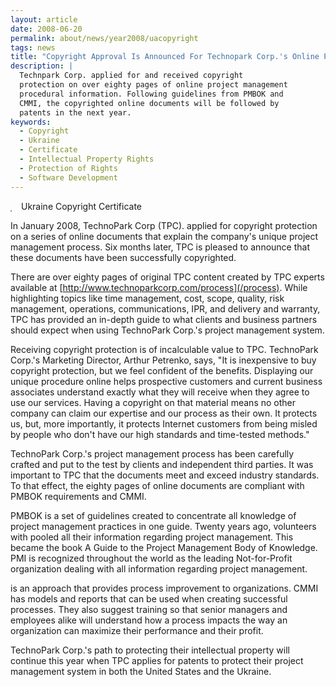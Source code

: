 ```yaml
---
layout: article
date: 2008-06-20
permalink: about/news/year2008/uacopyright
tags: news
title: "Copyright Approval Is Announced For Technopark Corp.'s Online Project Management Materials"
description: |
  Technpark Corp. applied for and received copyright
  protection on over eighty pages of online project management
  procedural information. Following guidelines from PMBOK and
  CMMI, the copyrighted online documents will be followed by
  patents in the next year.
keywords:
  - Copyright
  - Ukraine
  - Certificate
  - Intellectual Property Rights
  - Protection of Rights
  - Software Development
---
```


<img name="/about/uacopyright.jpg" style="border: solid 1px #7d8f9b; float: left; padding: 0px;         margin-right: 15px; margin-top: 15px; margin-bottom: 10px">Ukraine Copyright Certificate</img>

In January 2008, TechnoPark Corp (TPC). applied for copyright protection on a series of online
documents that explain the company's unique project management process. Six months later, TPC is
pleased to announce that these documents have been successfully copyrighted.

There are over eighty pages of original TPC content created by TPC experts available at
[http://www.technoparkcorp.com/process](/process). While highlighting topics like time management,
cost, scope, quality, risk management, operations, communications, IPR, and delivery and warranty,
TPC has provided an in-depth guide to what clients and business partners should expect when using
TechnoPark Corp.'s project management system.

Receiving copyright protection is of incalculable value to TPC. TechnoPark Corp.'s Marketing
Director, Arthur Petrenko, says, "It is inexpensive to buy copyright protection, but we feel
confident of the benefits. Displaying our unique procedure online helps prospective customers and
current business associates understand exactly what they will receive when they agree to use our
services. Having a copyright on that material means no other company can claim our expertise and our
process as their own. It protects us, but, more importantly, it protects Internet customers from
being misled by people who don't have our high standards and time-tested methods."

TechnoPark Corp.'s project management process has been carefully crafted and put to the test by
clients and independent third parties. It was important to TPC that the documents meet and exceed
industry standards. To that effect, the eighty pages of online documents are compliant with PMBOK
requirements and CMMI.

PMBOK is a set of guidelines created to concentrate all knowledge of project management practices in
one guide. Twenty years ago, volunteers with pooled all their information regarding project
management. This became the book A Guide to the Project Management Body of Knowledge. PMI is
recognized throughout the world as the leading Not-for-Profit organization dealing with all
information regarding project management.

is an approach that provides process improvement to organizations. CMMI has models and reports that
can be used when creating successful processes. They also suggest training so that senior managers
and employees alike will understand how a process impacts the way an organization can maximize their
performance and their profit.

TechnoPark Corp.'s path to protecting their intellectual property will continue this year when TPC
applies for patents to protect their project management system in both the United States and the Ukraine.
